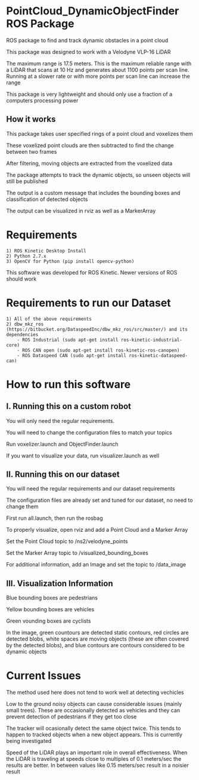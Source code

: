 PointCloud_DynamicObjectFinder ROS Package
===============================================

ROS package to find and track dynamic obstacles in a point cloud

This package was designed to work with a Velodyne VLP-16 LiDAR

The maximum range is 17.5 meters. This is the maximum reliable range with a LiDAR that scans at 10 Hz and generates about 1100 points per scan line. Running at a slower rate or with more points per scan line can increase the range

This package is very lightweight and should only use a fraction of a computers processing power 

How it works
-----------------------------------------------

This package takes user specified rings of a point cloud and voxelizes them

These voxelized point clouds are then subtracted to find the change between two frames

After filtering, moving objects are extracted from the voxelized data

The package attempts to track the dynamic objects, so unseen objects will still be published

The output is a custom message that includes the bounding boxes and classification of detected objects

The output can be visualized in rviz as well as a MarkerArray

Requirements
===============================================
	1) ROS Kinetic Desktop Install
	2) Python 2.7.x
	3) OpenCV for Python (pip install opencv-python)

This software was developed for ROS Kinetic. Newer versions of ROS should work

Requirements to run our Dataset
===============================================
	1) All of the above requirements
	2) dbw_mkz_ros (https://bitbucket.org/DataspeedInc/dbw_mkz_ros/src/master/) and its dependencies
		- ROS Industrial (sudo apt-get install ros-kinetic-industrial-core)
		- ROS CAN open (sudo apt-get install ros-kinetic-ros-canopen)
		- ROS Dataspeed CAN (sudo apt-get install ros-kinetic-dataspeed-can)

How to run this software
===============================================

I. Running this on a custom robot
-----------------------------------------------
You will only need the regular requirements. 

You will need to change the configuration files to match your topics

Run voxelizer.launch and ObjectFinder.launch

If you want to visualize your data, run visualizer.launch as well

II. Running this on our dataset
-----------------------------------------------
You will need the regular requirements and our dataset requirements

The configuration files are already set and tuned for our dataset, no need to change them

First run all.launch, then run the rosbag

To properly visualize, open rviz and add a Point Cloud and a Marker Array

Set the Point Cloud topic to /ns2/velodyne_points

Set the Marker Array topic to /visualized_bounding_boxes

For additional information, add an Image and set the topic to /data_image

III. Visualization Information
-----------------------------------------------
Blue bounding boxes are pedestrians

Yellow bounding boxes are vehicles

Green vounding boxes are cyclists

In the image, green countours are detected static contours, red circles are detected blobs, white spaces are moving objects (these are often covered by the detected blobs), and blue contours are contours considered to be dynamic objects

Current Issues
===============================================
The method used here does not tend to work well at detecting vechicles

Low to the ground noisy objects can cause considerable issues (mainly small trees). These are occasionally detected as vehicles and they can prevent detection of pedestrians if they get too close

The tracker will ocasionally detect the same object twice. This tends to happen to tracked objects when a new object appears. This is currently being investigated

Speed of the LiDAR plays an important role in overall effectiveness. When the LiDAR is traveling at speeds close to multiples of 0.1 meters/sec the results are better. In between values like 0.15 meters/sec result in a noisier result







 
